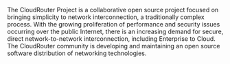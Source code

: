 The CloudRouter Project is a collaborative open source project focused on bringing simplicity to network interconnection, a traditionally complex process. With the growing proliferation of performance and security issues occurring over the public Internet, there is an increasing demand for secure, direct network-to-network interconnection, including Enterprise to Cloud.  The CloudRouter community is developing and maintaining an open source software distribution of networking technologies.
